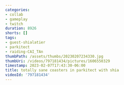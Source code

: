 ```yaml
---
categories:
- collab
- gameplay
- twitch
duration: 8926
shorts: []
tags:
- guest-shialatier
- parkitect
- raiding-CAI_TAn
thumbPath: /assets/thumbs/20230207234330.jpg
thumbUri: /videos/797181434/pictures/1606550329
timestamp: 2023-02-07T17:43:30-06:00
title: totally sane coasters in parkitect with shia
videoId: '797181434'
---
```

